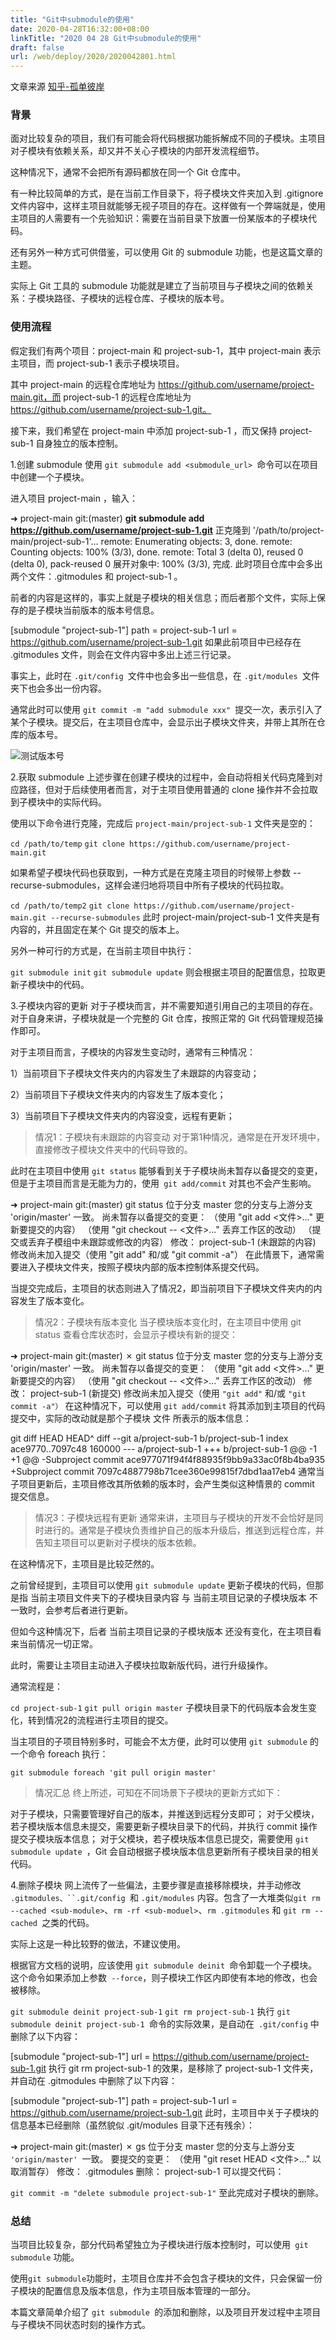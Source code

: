 ```yaml
---
title: "Git中submodule的使用"
date: 2020-04-28T16:32:00+08:00
linkTitle: "2020 04 28 Git中submodule的使用"
draft: false
url: /web/deploy/2020/2020042801.html
---
```


文章来源  [知乎-孤单彼岸](https://zhuanlan.zhihu.com/p/87053283)

### 背景
面对比较复杂的项目，我们有可能会将代码根据功能拆解成不同的子模块。主项目对子模块有依赖关系，却又并不关心子模块的内部开发流程细节。

这种情况下，通常不会把所有源码都放在同一个 Git 仓库中。

有一种比较简单的方式，是在当前工作目录下，将子模块文件夹加入到 .gitignore 文件内容中，这样主项目就能够无视子项目的存在。这样做有一个弊端就是，使用主项目的人需要有一个先验知识：需要在当前目录下放置一份某版本的子模块代码。

还有另外一种方式可供借鉴，可以使用 Git 的 submodule 功能，也是这篇文章的主题。

实际上 Git 工具的 submodule 功能就是建立了当前项目与子模块之间的依赖关系：子模块路径、子模块的远程仓库、子模块的版本号。



### 使用流程
假定我们有两个项目：project-main 和 project-sub-1，其中 project-main 表示主项目，而 project-sub-1 表示子模块项目。

其中 project-main 的远程仓库地址为 https://github.com/username/project-main.git，而 project-sub-1 的远程仓库地址为 https://github.com/username/project-sub-1.git。

接下来，我们希望在 project-main 中添加 project-sub-1 ，而又保持 project-sub-1 自身独立的版本控制。



1.创建 submodule
使用 `git submodule add <submodule_url> `命令可以在项目中创建一个子模块。

进入项目 project-main ，输入：

➜ project-main git:(master) **git submodule add https://github.com/username/project-sub-1.git**
正克隆到 '/path/to/project-main/project-sub-1'...
remote: Enumerating objects: 3, done.
remote: Counting objects: 100% (3/3), done.
remote: Total 3 (delta 0), reused 0 (delta 0), pack-reused 0
展开对象中: 100% (3/3), 完成.
此时项目仓库中会多出两个文件：.gitmodules 和 project-sub-1 。

前者的内容是这样的，事实上就是子模块的相关信息；而后者那个文件，实际上保存的是子模块当前版本的版本号信息。

[submodule "project-sub-1"]
path = project-sub-1
url = https://github.com/username/project-sub-1.git
如果此前项目中已经存在 .gitmodules 文件，则会在文件内容中多出上述三行记录。

事实上，此时在 `.git/config `文件中也会多出一些信息，在 `.git/modules `文件夹下也会多出一份内容。



通常此时可以使用 `git commit -m "add submodule xxx" `提交一次，表示引入了某个子模块。提交后，在主项目仓库中，会显示出子模块文件夹，并带上其所在仓库的版本号。

![测试版本号](https://cdn.jsdelivr.net/gh/denalon/mms/image/87053283.png)



2.获取 submodule
上述步骤在创建子模块的过程中，会自动将相关代码克隆到对应路径，但对于后续使用者而言，对于主项目使用普通的 clone 操作并不会拉取到子模块中的实际代码。

使用以下命令进行克隆，完成后 `project-main/project-sub-1` 文件夹是空的：

`cd /path/to/temp`
`git clone https://github.com/username/project-main.git`


如果希望子模块代码也获取到，一种方式是在克隆主项目的时候带上参数 --recurse-submodules，这样会递归地将项目中所有子模块的代码拉取。

`cd /path/to/temp2`
`git clone https://github.com/username/project-main.git --recurse-submodules`
此时 project-main/project-sub-1 文件夹是有内容的，并且固定在某个 Git 提交的版本上。

另外一种可行的方式是，在当前主项目中执行：

`git submodule init`
`git submodule update`
则会根据主项目的配置信息，拉取更新子模块中的代码。



3.子模块内容的更新
对于子模块而言，并不需要知道引用自己的主项目的存在。对于自身来讲，子模块就是一个完整的 Git 仓库，按照正常的 Git 代码管理规范操作即可。

对于主项目而言，子模块的内容发生变动时，通常有三种情况：

1）当前项目下子模块文件夹内的内容发生了未跟踪的内容变动；

2）当前项目下子模块文件夹内的内容发生了版本变化；

3）当前项目下子模块文件夹内的内容没变，远程有更新；



> 情况1：子模块有未跟踪的内容变动
对于第1种情况，通常是在开发环境中，直接修改子模块文件夹中的代码导致的。

此时在主项目中使用 `git status` 能够看到关于子模块尚未暂存以备提交的变更，但是于主项目而言是无能为力的，使用` git add/commit` 对其也不会产生影响。

➜ project-main git:(master) git status
位于分支 master
您的分支与上游分支 'origin/master' 一致。
尚未暂存以备提交的变更：
（使用 "git add <文件>..." 更新要提交的内容）
（使用 "git checkout -- <文件>..." 丢弃工作区的改动）
（提交或丢弃子模组中未跟踪或修改的内容）
修改： project-sub-1 (未跟踪的内容)
修改尚未加入提交（使用 "git add" 和/或 "git commit -a"）
在此情景下，通常需要进入子模块文件夹，按照子模块内部的版本控制体系提交代码。

当提交完成后，主项目的状态则进入了情况2，即当前项目下子模块文件夹内的内容发生了版本变化。



> 情况2：子模块有版本变化
当子模块版本变化时，在主项目中使用 git status 查看仓库状态时，会显示子模块有新的提交：

➜ project-main git:(master) ✗ git status
位于分支 master
您的分支与上游分支 'origin/master' 一致。
尚未暂存以备提交的变更：
（使用 "git add <文件>..." 更新要提交的内容）
（使用 "git checkout -- <文件>..." 丢弃工作区的改动）
修改： project-sub-1 (新提交)
修改尚未加入提交（使用 `"git add"` 和/或 `"git commit -a"）`
在这种情况下，可以使用 `git add/commit` 将其添加到主项目的代码提交中，实际的改动就是那个子模块 文件 所表示的版本信息：

git diff HEAD HEAD^
diff --git a/project-sub-1 b/project-sub-1
index ace9770..7097c48 160000
--- a/project-sub-1
+++ b/project-sub-1
@@ -1 +1 @@
-Subproject commit ace977071f94f4f88935f9bb9a33ac0f8b4ba935
+Subproject commit 7097c4887798b71cee360e99815f7dbd1aa17eb4
通常当子项目更新后，主项目修改其所依赖的版本时，会产生类似这种情景的 commit 提交信息。



> 情况3：子模块远程有更新
通常来讲，主项目与子模块的开发不会恰好是同时进行的。通常是子模块负责维护自己的版本升级后，推送到远程仓库，并告知主项目可以更新对子模块的版本依赖。

在这种情况下，主项目是比较茫然的。

之前曾经提到，主项目可以使用 `git submodule update` 更新子模块的代码，但那是指 当前主项目文件夹下的子模块目录内容 与 当前主项目记录的子模块版本 不一致时，会参考后者进行更新。

但如今这种情况下，后者 当前主项目记录的子模块版本 还没有变化，在主项目看来当前情况一切正常。

此时，需要让主项目主动进入子模块拉取新版代码，进行升级操作。

通常流程是：

`cd project-sub-1`
`git pull origin master`
子模块目录下的代码版本会发生变化，转到情况2的流程进行主项目的提交。

当主项目的子项目特别多时，可能会不太方便，此时可以使用 `git submodule` 的一个命令 foreach 执行：

`git submodule foreach 'git pull origin master'`


> 情况汇总
终上所述，可知在不同场景下子模块的更新方式如下：

对于子模块，只需要管理好自己的版本，并推送到远程分支即可；
对于父模块，若子模块版本信息未提交，需要更新子模块目录下的代码，并执行 commit 操作提交子模块版本信息；
对于父模块，若子模块版本信息已提交，需要使用 `git submodule update `，Git 会自动根据子模块版本信息更新所有子模块目录的相关代码。


4.删除子模块
网上流传了一些偏法，主要步骤是直接移除模块，并手动修改 `.gitmodules、``.git/config `和 `.git/modules` 内容。包含了一大堆类似`git rm --cached <sub-module>`、`rm -rf <sub-moduel>`、`rm .gitmodules` 和 `git rm --cached `之类的代码。

实际上这是一种比较野的做法，不建议使用。

根据官方文档的说明，应该使用 `git submodule deinit `命令卸载一个子模块。这个命令如果添加上参数` --force`，则子模块工作区内即使有本地的修改，也会被移除。

`git submodule deinit project-sub-1`
`git rm project-sub-1`
执行 `git submodule deinit project-sub-1 `命令的实际效果，是自动在` .git/config` 中删除了以下内容：

[submodule "project-sub-1"]
url = https://github.com/username/project-sub-1.git
执行 git rm project-sub-1 的效果，是移除了 project-sub-1 文件夹，并自动在 .gitmodules 中删除了以下内容：

[submodule "project-sub-1"]
path = project-sub-1
url = https://github.com/username/project-sub-1.git
此时，主项目中关于子模块的信息基本已经删除（虽然貌似 .git/modules 目录下还有残余）：

➜ project-main git:(master) ✗ gs
位于分支 master
您的分支与上游分支 `'origin/master' `一致。
要提交的变更：
（使用 "git reset HEAD <文件>..." 以取消暂存）
修改： .gitmodules
删除： project-sub-1
可以提交代码：

`git commit -m "delete submodule project-sub-1"`
至此完成对子模块的删除。



### 总结
当项目比较复杂，部分代码希望独立为子模块进行版本控制时，可以使用` git submodule` 功能。

使用` git submodule `功能时，主项目仓库并不会包含子模块的文件，只会保留一份子模块的配置信息及版本信息，作为主项目版本管理的一部分。

本篇文章简单介绍了 `git submodule `的添加和删除，以及项目开发过程中主项目与子模块不同状态时刻的操作方式。

